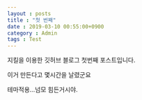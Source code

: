 ```yaml
---
layout : posts
title : "첫 번째" 
date : 2019-03-10 00:55:00+0900
category : Admin
tags : Test
--- 
```

지킬을 이용한 깃허브 블로그 첫번째 포스트입니다.

이거 만든다고 몇시간을 날렸군요

테마적용...넘모 힘든거시야.

